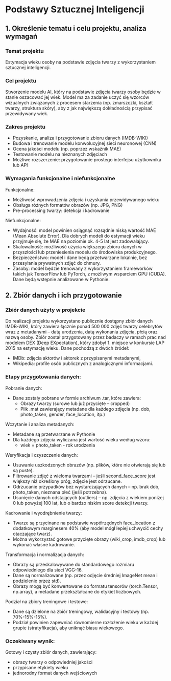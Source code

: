 # Podstawy Sztucznej Inteligencji

## 1. Określenie tematu i celu projektu, analiza wymagań 
### Temat projektu
Estymacja wieku osoby na podstawie zdjęcia twarzy z wykorzystaniem sztucznej inteligencji.

### Cel projektu
Stworzenie modelu AI, który na podstawie zdjęcia twarzy osoby będzie w stanie oszacować jej wiek. Model ma za zadanie uczyć się wzorców wizualnych związanych z procesem starzenia (np. zmarszczki, kształt twarzy, struktura skóry), aby z jak największą dokładnością przypisać przewidywany wiek.

### Zakres projektu
- Pozyskanie, analiza i przygotowanie zbioru danych (IMDB-WIKI)
- Budowa i trenowanie modelu konwolucyjnej sieci neuronowej (CNN)
- Ocena jakości modelu (np. poprzez wskaźnik MAE)
- Testowanie modelu na nieznanych zdjęciach
- Możliwe rozszerzenie: przygotowanie prostego interfejsu użytkownika lub API

### Wymagania funkcjonalne i niefunkcjonalne
Funkcjonalne:
- Możliwość wprowadzenia zdjęcia i uzyskania przewidywanego wieku
- Obsługa różnych formatów obrazów (np. JPG, PNG)
- Pre-processing twarzy: detekcja i kadrowanie

Niefunkcjonalne:
- Wydajność: model powinien osiągnąć rozsądnie niską wartość MAE (Mean Absolute Error). Dla dobrych modeli do estymacji wieku przyjmuje się, że MAE na poziomie ok. 4-5 lat jest zadowalający.
- Skalowalność: możliwość użycia większego zbioru danych w przyszłości lub przeniesienia modelu do środowiska produkcyjnego.
- Bezpieczeństwo: model i dane będą przetwarzane lokalnie, bez przesyłania prywatnych zdjęć do chmury.
- Zasoby: model będzie trenowany z wykorzystaniem frameworków takich jak TensorFlow lub PyTorch, z możliwym wsparciem GPU (CUDA). Dane będą wstępnie analizowane w Pythonie.

## 2. Zbiór danych i ich przygotowanie
### Zbiór danych użyty w projekcie
Do realizacji projektu wykorzystano publicznie dostępny zbiór danych IMDB-WIKI, który zawiera łącznie ponad 500 000 zdjęć twarzy celebrytów wraz z metadanymi – datą urodzenia, datą wykonania zdjęcia, płcią oraz nazwą osoby.
Zbiór został przygotowany przez badaczy w ramach prac nad modelem DEX (Deep EXpectation), który zdobył 1. miejsce w konkursie LAP 2015 na estymację wieku. Dane pochodzą z dwóch źródeł:
- IMDb: zdjęcia aktorów i aktorek z przypisanymi metadanymi,
- Wikipedia: profile osób publicznych z analogicznymi informacjami.

### Etapy przygotowania danych:
Pobranie danych:
- Dane zostały pobrane w formie archiwum .tar, które zawiera:
  - Obrazy twarzy (surowe lub już przycięte – cropped)
  - Plik .mat zawierający metadane dla każdego zdjęcia (np. dob, photo_taken, gender, face_location, itp.)

Wczytanie i analiza metadanych:
- Metadane są przetwarzane w Pythonie
- Dla każdego zdjęcia wyliczana jest wartość wieku według wzoru:
  - wiek = photo_taken - rok urodzenia

Weryfikacja i czyszczenie danych:
- Usuwanie uszkodzonych obrazów (np. plików, które nie otwierają się lub są puste).
- Filtrowanie zdjęć z wieloma twarzami – jeśli second_face_score jest większy niż określony próg, zdjęcie jest odrzucane.
- Odrzucanie przypadków bez wystarczających danych – np. brak dob, photo_taken, nieznana płeć (jeśli potrzebna).
- Usunięcie danych odstających (outliers) – np. zdjęcia z wiekiem poniżej 0 lub powyżej 100 lat, lub o bardzo niskim score detekcji twarzy.

Kadrowanie i wyodrębnienie twarzy:
- Twarze są przycinane na podstawie współrzędnych face_location z dodatkowym marginesem 40% (aby model mógł lepiej uchwycić cechy otaczające twarz).
- Można wykorzystać gotowe przycięte obrazy (wiki_crop, imdb_crop) lub wykonać własne kadrowanie.

Transformacja i normalizacja danych:
- Obrazy są przeskalowywane do standardowego rozmiaru odpowiedniego dla sieci VGG-16.
- Dane są normalizowane (np. przez odjęcie średniej ImageNet mean i podzielenie przez std).
- Obrazy mogą być konwertowane do formatu tensorów (torch.Tensor, np.array), a metadane przekształcane do etykiet liczbowych.

Podział na zbiory treningowe i testowe:
- Dane są dzielone na zbiór treningowy, walidacyjny i testowy (np. 70%-15%-15%).
- Podział powinien zapewniać równomierne rozłożenie wieku w każdej grupie (stratyfikacja), aby uniknąć biasu wiekowego.

### Oczekiwany wynik:
Gotowy i czysty zbiór danych, zawierający:
- obrazy twarzy o odpowiedniej jakości
- przypisane etykiety wieku
- jednorodny format danych wejściowych

